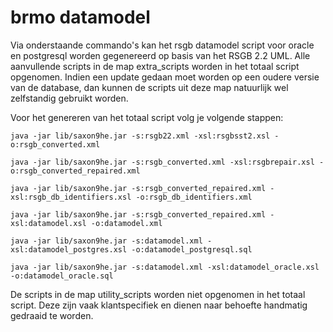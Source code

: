brmo datamodel
==============

Via onderstaande commando's kan het rsgb datamodel script voor oracle en postgresql worden gegenereerd op basis van het RSGB 2.2 UML. Alle aanvullende scripts in de map extra_scripts worden in het totaal script opgenomen. Indien een update gedaan moet worden op een oudere versie van de database, dan kunnen de scripts uit deze map natuurlijk wel zelfstandig gebruikt worden.

Voor het genereren van het totaal script volg je volgende stappen:

```
java -jar lib/saxon9he.jar -s:rsgb22.xml -xsl:rsgbsst2.xsl -o:rsgb_converted.xml

java -jar lib/saxon9he.jar -s:rsgb_converted.xml -xsl:rsgbrepair.xsl -o:rsgb_converted_repaired.xml

java -jar lib/saxon9he.jar -s:rsgb_converted_repaired.xml -xsl:rsgb_db_identifiers.xsl -o:rsgb_db_identifiers.xml

java -jar lib/saxon9he.jar -s:rsgb_converted_repaired.xml -xsl:datamodel.xsl -o:datamodel.xml

java -jar lib/saxon9he.jar -s:datamodel.xml -xsl:datamodel_postgres.xsl -o:datamodel_postgresql.sql

java -jar lib/saxon9he.jar -s:datamodel.xml -xsl:datamodel_oracle.xsl -o:datamodel_oracle.sql
```

De scripts in de map utility_scripts worden niet opgenomen in het totaal script. Deze zijn vaak klantspecifiek en dienen naar behoefte handmatig gedraaid te worden.
